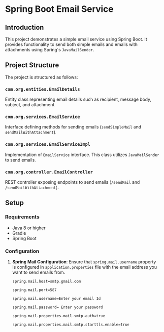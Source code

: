 # Spring Boot Email Service

## Introduction

This project demonstrates a simple email service using Spring Boot. It provides functionality to send both simple emails and emails with attachments using Spring's `JavaMailSender`.

## Project Structure

The project is structured as follows:

### `com.org.entities.EmailDetails`

Entity class representing email details such as recipient, message body, subject, and attachment.

### `com.org.services.EmailService`

Interface defining methods for sending emails (`sendSimpleMail` and `sendMailWithAttachment`).

### `com.org.services.EmailServiceImpl`

Implementation of `EmailService` interface. This class utilizes `JavaMailSender` to send emails.

### `com.org.controller.EmailController`

REST controller exposing endpoints to send emails (`/sendMail` and `/sendMailWithAttachment`).

## Setup

### Requirements

- Java 8 or higher
- Gradle 
- Spring Boot

### Configuration

1. **Spring Mail Configuration**: Ensure that `spring.mail.username` property is configured in `application.properties` file with the email address you want to send emails from.

   ```properties
   spring.mail.host=smtp.gmail.com

   spring.mail.port=587
   
   spring.mail.username=Enter your email Id
   
   spring.mail.password= Enter your password
   
   spring.mail.properties.mail.smtp.auth=true
   
   spring.mail.properties.mail.smtp.starttls.enable=true

